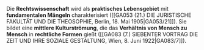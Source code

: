 
Die **Rechtswissenschaft** wird als **praktisches Lebensgebiet** mit **fundamentalen Mängeln** charakterisiert ([[GA053 (21.) DIE JURISTISCHE FAKULTÄT UND DIE THEOSOPHIE, Berlin, 18. Mai 1905|GA053/21]]). Sie bildet eine **mittlere Kulturströmung**, die das **Verhältnis von Mensch zu Mensch** in **rechtliche Formen** gießt ([[GA083 (7.) SIEBENTER VORTRAG DIE ZEIT UND IHRE SOZIALE GESTALTUNG, Wien, 8. Juni 1922|GA083/7]]).